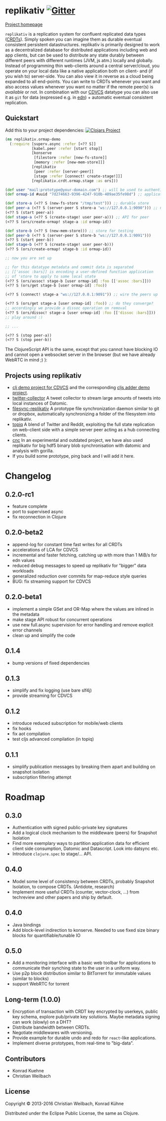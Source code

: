 # replikativ <a href="https://gitter.im/replikativ/replikativ?utm_source=badge&amp;utm_medium=badge&amp;utm_campaign=pr-badge&amp;utm_content=badge"><img src="https://camo.githubusercontent.com/da2edb525cde1455a622c58c0effc3a90b9a181c/68747470733a2f2f6261646765732e6769747465722e696d2f4a6f696e253230436861742e737667" alt="Gitter" data-canonical-src="https://badges.gitter.im/Join%20Chat.svg" style="max-width:100%;"></a>

[Project homepage](http://replikativ.io)

`replikativ` is a replication system for confluent replicated data types
([CRDTs](http://hal.inria.fr/docs/00/55/55/88/PDF/techreport.pdf)). Simply
spoken you can imagine them as durable eventual consistent persistent
datastructures. replikativ is primarily designed to work as a decentralized
database for distributed applications including web and app clients, but can be
used to distribute any state durably between different peers with different
runtimes (JVM, js atm.) locally and globally. Instead of programming thin
web-clients around a central server/cloud, you operate on your local data like a
native application both on client- and (if you wish to) server-side. You can
also view it in reverse as a cloud being expanded to all end-points. You can
write to CRDTs whenever you want and also access values whenever you want no
matter if the remote peer(s) is *available* or not. In combination with
our [CDVCS](http://arxiv.org/abs/1508.05545) datatype you can also use it as
`git` for data (expressed e.g. in [edn](https://github.com/edn-format/edn)) +
automatic eventual consistent replication. 


## Quickstart
Add this to your project dependencies:
[![Clojars Project](http://clojars.org/io.replikativ/replikativ/latest-version.svg)](http://clojars.org/io.replikativ/replikativ)

~~~clojure
(ns replikativ.ormap-demo
  (:require [superv.async :refer [<?? S]]
            [kabel.peer :refer [start stop]]
            [konserve
             [filestore :refer [new-fs-store]]
             [memory :refer [new-mem-store]]]
            [replikativ
             [peer :refer [server-peer]]
             [stage :refer [connect! create-stage!]]]
            [replikativ.crdt.ormap.stage :as ors]))

(def user "mail:prototype@your-domain.com") ;; will be used to authenticate you (not yet)
(def ormap-id #uuid "7d274663-9396-4247-910b-409ae35fe98d") ;; application specific datatype address

(def store-a (<?? S (new-fs-store "/tmp/test"))) ;; durable store
(def peer-a (<?? S (server-peer S store-a "ws://127.0.0.1:9090"))) ;; network and file IO
(<?? S (start peer-a))
(def stage-a (<?? S (create-stage! user peer-a))) ;; API for peer
(<?? S (ors/create-ormap! stage-a :id ormap-id))

(def store-b (<?? S (new-mem-store))) ;; store for testing
(def peer-b (<?? S (server-peer S store-b "ws://127.0.0.1:9091")))
(<?? S (start peer-b))
(def stage-b (<?? S (create-stage! user peer-b)))
(<?? S (ors/create-ormap! stage-b :id ormap-id))

;; now you are set up

;; for this datatype metadata and commit data is separated
;; [['assoc :bars]] is encoding a user-defined function application 
;; of 'store to apply to some local state
(<?? S (ors/assoc! stage-b [user ormap-id] :foo [['assoc :bars]]))
(<?? S (ors/get stage-b [user ormap-id] :foo))

(<?? S (connect! stage-a "ws://127.0.0.1:9091")) ;; wire the peers up

(<?? S (ors/get stage-a [user ormap-id] :foo)) ;; do they converge?
;; accordingly we provide a dissoc operation on removal
(<?? S (ors/dissoc! stage-a [user ormap-id] :foo [['dissoc :bars]])) 
;; play around :)

;; ...

(<?? S (stop peer-a))
(<?? S (stop peer-b))
~~~
The ClojureScript API is the same, except that you cannot have blocking IO and cannot open a websocket server in the browser (but we have already WebRTC in mind ;) ):


## Projects using replikativ

- [clj demo project for CDVCS](https://github.com/replikativ/replikativ-demo)
  and the corresponding
  [cljs adder demo project](https://github.com/replikativ/replikativ-cljs-demo).
- [twitter-collector](https://github.com/replikativ/twitter-collector) A tweet
  collector to stream large amounts of tweets into local instances of Datomic.
- [filesync-replikativ](https://github.com/replikativ/filesync-replikativ) A
  prototype file synchronization daemon similar to git or dropbox, automatically
  synchronizing a folder of the filesystem into replikativ.
- [topiq](https://github.com/replikativ/topiq) A blend of Twitter and Reddit, 
  exploiting the full state replication on web-client side with a simple server
  peer acting as a hub connecting clients.
- [cnc](https://github.com/whilo/cnc) In an experimental and outdated project,
we have also used replikativ for big hdf5 binary blob synchronisation with
datomic and analysis with gorilla.
- If you build some prototype, ping back and I will add it here.


# Changelog

## 0.2.0-rc1
   - feature complete
   - port to supervised async
   - fix reconnection in Clojure

## 0.2.0-beta2
   - append-log for constant time fast writes for all CRDTs
   - accelerations of LCA for CDVCS
   - incremental and faster fetching, catching up with more than 1 MiB/s for edn values
   - reduced debug messages to speed up replikativ for "bigger" data workloads
   - generalized reduction over commits for map-reduce style queries
   - BUG: fix streaming support for CDVCS

## 0.2.0-beta1
   - implement a simple GSet and OR-Map where the values are inlined in the metadata
   - make stage API robust for concurrent operations
   - use new full.async supervision for error handling and remove explicit error channels
   - clean up and simplify the code

## 0.1.4
   - bump versions of fixed dependencies

## 0.1.3
   - simplify and fix logging (use bare slf4j)
   - provide streaming for CDVCS

## 0.1.2
   - introduce reduced subscription for mobile/web clients
   - fix hooks
   - fix aot compilation
   - test cljs advanced compilation (in topiq)

## 0.1.1
   - simplify publication messages by breaking them apart and building on snapshot isolation
   - subscription filtering attempt
   
# Roadmap

## 0.3.0
- Authentication with signed public-private key signatures
- Add a logical clock mechanism to the middleware (peers) for Snapshot Isolation
- Find more exemplary ways to partition application data for efficient client
  side consumption, Datomic and Datascript. Look into datsync etc.
- Introduce `clojure.spec` to stage/... API.
  
## 0.4.0
- Model some level of consistency between CRDTs, probably Snapshot Isolation, to
  compose CRDTs. (Antidote, research)
- Implement more useful CRDTs (counter, vector-clock, ...)
  from techreview and other papers and ship by default.

## 0.4.0
- Java bindings
- Add block-level indirection to konserve. Needed to use fixed size binary blocks for
  quantifiable/tunable IO

## 0.5.0
- Add a monitoring interface with a basic web toolbar for applications to
  communicate their synching state to the user in a uniform way.
- Use p2p block distribution similar to BitTorrent for immutable values (similar to blocks)
- support WebRTC for torrent

## Long-term (1.0.0)
- Encryption of transaction with CRDT key encrypted by userkeys, public key
  schema, explore pub/private key solutions. Maybe metadata signing can work
  (slowly) on a DHT?
- Distribute bandwidth between CRDTs.
- Negotiate middlewares with versioning.
- Provide example for durable undo and redo for `react`-like applications.
- Implement diverse prototypes, from real-time to "big-data".

## Contributors

- Konrad Kuehne
- Christian Weilbach

## License

Copyright © 2013-2016 Christian Weilbach, Konrad Kühne

Distributed under the Eclipse Public License, the same as Clojure.

